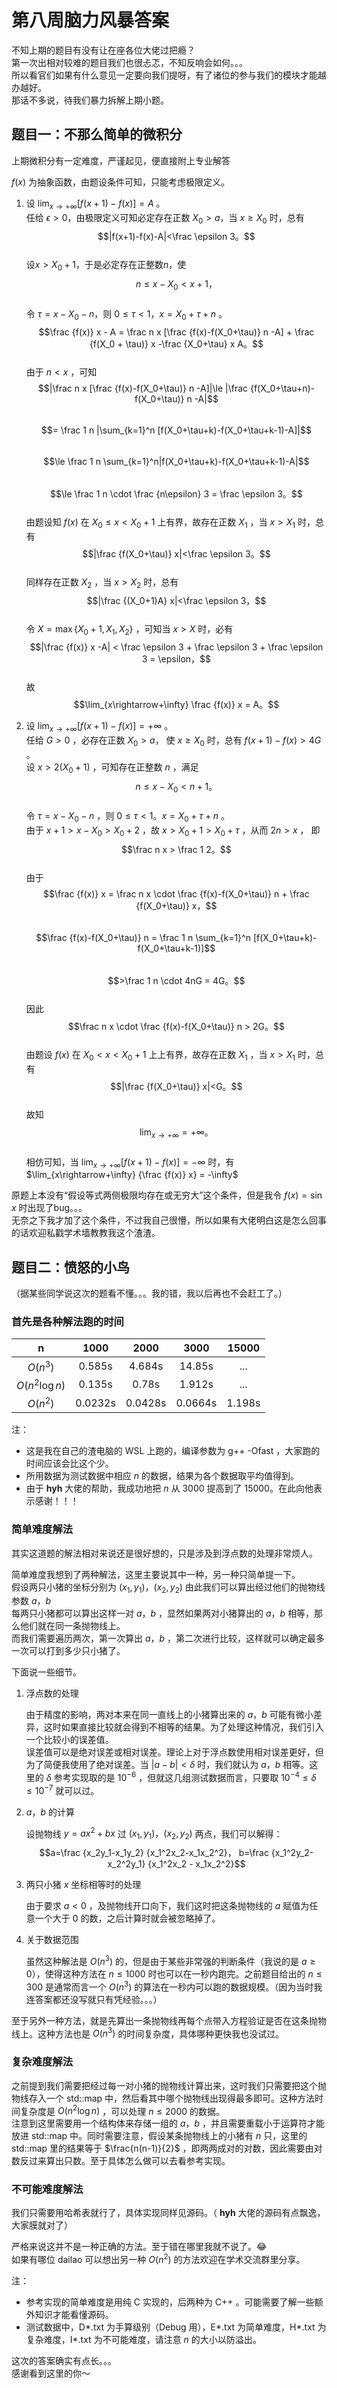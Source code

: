 # 第八周脑力风暴答案

不知上期的题目有没有让在座各位大佬过把瘾？  
第一次出相对较难的题目我们也很忐忑，不知反响会如何。。。  
所以看官们如果有什么意见一定要向我们提呀，有了诸位的参与我们的模块才能越办越好。  
那话不多说，待我们暴力拆解上期小题。


## 题目一：不那么简单的微积分

上期微积分有一定难度，严谨起见，便直接附上专业解答

$f(x)$ 为抽象函数，由题设条件可知，只能考虑极限定义。

1. 设 
    $\lim_{x\rightarrow+\infty} [f(x+1)-f(x)] = A$ 。  
    任给 $\epsilon>0$，由极限定义可知必定存在正数 $X_0>a$，当 $x\ge X_0$ 时，总有
    $$|f(x+1)-f(x)-A|<\frac \epsilon 3。$$  
    设$x>X_0+1$，于是必定存在正整数$n$，使
    $$n \le x-X_0 < x+1，$$  
    令 $\tau = x-X_0-n$，则 $0\le\tau < 1，x=X_0+\tau+n$ 。  
    $$\frac {f(x)} x - A = \frac n x [\frac {f(x)-f(X_0+\tau)} n -A] + \frac {f(X_0 + \tau)} x -\frac {X_0+\tau} x A。$$  
    由于 $n<x$ ，可知
    $$|\frac n x [\frac {f(x)-f(X_0+\tau)} n -A]|\le |\frac {f(X_0+\tau+n)-f(X_0+\tau)} n -A|$$  
    $$= \frac 1 n |\sum_{k=1}^n [f(X_0+\tau+k)-f(X_0+\tau+k-1)-A]|$$  
    $$\le \frac 1 n \sum_{k=1}^n|f(X_0+\tau+k)-f(X_0+\tau+k-1)-A|$$  
    $$\le \frac 1 n \cdot \frac {n\epsilon} 3 = \frac \epsilon 3。$$  
    由题设知 $f(x)$ 在 $X_0\le x < X_0 +1$ 上有界，故存在正数 $X_1$ ，当 $x>X_1$ 时，总有
    $$|\frac {f(X_0+\tau)} x|<\frac \epsilon 3。$$  
    同样存在正数 $X_2$ ，当 $x>X_2$ 时，总有
    $$|\frac {(X_0+1)A} x|<\frac \epsilon 3，$$  
    令 $X=\max{\{X_0+1,X_1,X_2\}}$ ，可知当 $x>X$ 时，必有
    $$|\frac {f(x)} x -A| < \frac \epsilon 3 + \frac \epsilon 3 + \frac \epsilon 3 = \epsilon，$$  
    故
    $$\lim_{x\rightarrow+\infty} \frac {f(x)} x = A。$$

2. 设 $\lim_{x\rightarrow+\infty}{[f(x+1)-f(x)]} = +\infty$ 。  
    任给 $G>0$ ，必存在正数 $X_0>a$， 使 $x\ge X_0$ 时，总有 $f(x+1)-f(x)>4G$ 。  
    设 $x>2(X_0+1)$ ，可知存在正整数 $n$ ，满足
    $$n \le x - X_0 < n+1。$$  
    令 $\tau = x - X_0 - n$ ，则 $0\le \tau < 1。 x=X_0 + \tau + n$ 。  
    由于 $x+1>x-X_0>X_0+2$ ，故 $x>X_0+1>X_0+\tau$ ，从而 $2n>x$ ， 即
    $$\frac n x > \frac 1 2。$$  
    由于
    $$\frac {f(x)} x = \frac n x \cdot \frac {f(x)-f(X_0+\tau)} n + \frac {f(X_0+\tau)} x，$$  
    $$\frac {f(x)-f(X_0+\tau)} n = \frac 1 n \sum_{k=1}^n [f(X_0+\tau+k)-f(X_0+\tau+k-1)]$$  
    $$>\frac 1 n \cdot 4nG = 4G。$$  
    因此
    $$\frac n x \cdot \frac {f(x)-f(X_0+\tau)} n > 2G。$$  
    由题设 $f(x)$ 在 $X_0<x<X_0+1$ 上上有界，故存在正数 $X_1$ ，当 $x>X_1$ 时，总有
    $$|\frac {f(X_0+\tau)} x|<G。$$  
    故知
    $$\lim_{x\rightarrow+\infty} = +\infty。$$  
    相仿可知，当 $\lim_{x\rightarrow+\infty} {[f(x+1)-f(x)]} = -\infty$ 时，有 $\lim_{x\rightarrow+\infty} {\frac {f(x)} x} = -\infty$

原题上本没有“假设等式两侧极限均存在或无穷大”这个条件，但是我令 $f(x)=\sin x$ 时出现了bug。。。  
无奈之下我才加了这个条件，不过我自己很懵，所以如果有大佬明白这是怎么回事的话欢迎私戳学术墙教教我这个渣渣。

## 题目二：愤怒的小鸟

（据某些同学说这次的题看不懂。。。我的错，我以后再也不会赶工了。）

### 首先是各种解法跑的时间

|       n        |  1000   |  2000   |  3000   | 15000  |
| :------------: | :-----: | :-----: | :-----: | :----: |
|    $O(n^3)$    | 0.585s  | 4.684s  | 14.85s  |  ...   |
| $O(n^2\log n)$ | 0.135s  |  0.78s  | 1.912s  |  ...   |
|    $O(n^2)$    | 0.0232s | 0.0428s | 0.0664s | 1.198s |

注：

- 这是我在自己的渣电脑的 WSL 上跑的，编译参数为 g++ -Ofast ，大家跑的时间应该会比这个少。
- 所用数据为测试数据中相应 $n$ 的数据，结果为各个数据取平均值得到。
- 由于 **hyh** 大佬的帮助，我成功地把 $n$ 从 3000 提高到了 15000。在此向他表示感谢！！！

### 简单难度解法

其实这道题的解法相对来说还是很好想的，只是涉及到浮点数的处理非常烦人。

简单难度我想到了两种解法，这里主要说其中一种，另一种只简单提一下。  
假设两只小猪的坐标分别为 $(x_1, y_1)， (x_2, y_2)$ 由此我们可以算出经过他们的抛物线参数 $a， b$  
每两只小猪都可以算出这样一对 $a， b$ ，显然如果两对小猪算出的 $a， b$ 相等，那么他们就在同一条抛物线上。  
而我们需要遍历两次，第一次算出 $a， b$ ，第二次进行比较，这样就可以确定最多一次可以打到多少只小猪了。

下面说一些细节。  

1. 浮点数的处理

    由于精度的影响，两对本来在同一直线上的小猪算出来的 $a， b$ 可能有微小差异，这时如果直接比较就会得到不相等的结果。为了处理这种情况，我们引入一个比较小的误差值。  
    误差值可以是绝对误差或相对误差。理论上对于浮点数使用相对误差更好，但为了简便我使用了绝对误差。当 $|a-b|<\delta$ 时，我们就认为 $a， b$ 相等。这里的 $\delta$ 参考实现取的是 $10^{-6}$ ，但就这几组测试数据而言，只要取 $10^{-4}\le\delta\le10^{-7}$ 就可以过。

2. $a， b$ 的计算

    设抛物线 $y=ax^2+bx$ 过 $(x_1, y_1)， (x_2, y_2)$ 两点，我们可以解得：
    $$a=\frac {x_2y_1-x_1y_2} {x_1^2x_2-x_1x_2^2}， b=\frac {x_1^2y_2-x_2^2y_1} {x_1^2x_2 - x_1x_2^2}$$

3. 两只小猪 $x$ 坐标相等时的处理

    由于要求 $a<0$ ，及抛物线开口向下，我们这时把这条抛物线的 $a$ 赋值为任意一个大于 $0$ 的数，之后计算时就会被忽略掉了。

4. 关于数据范围

    虽然这种解法是 $O(n^3)$ 的，但是由于某些非常强的判断条件（我说的是 $a\ge0$），使得这种方法在 $n\le1000$ 时也可以在一秒内跑完。之前题目给出的 $n\le300$ 是通常而言一个 $O(n^3)$ 的算法在一秒内可以跑的数据规模。（因为当时我连答案都还没写就只有凭经验。。。）

至于另外一种方法，就是先算出一条抛物线再每个点带入方程验证是否在这条抛物线上。这种方法也是 $O(n^3)$ 的时间复杂度，具体哪种更快我也没试过。

### 复杂难度解法

之前提到我们需要把经过每一对小猪的抛物线计算出来，这时我们只需要把这个抛物线存入一个 std::map 中，然后看其中哪个抛物线出现得最多即可。这种方法时间复杂度是 $O(n^2\log n)$ ，可以处理 $n\le 2000$ 的数据。  
注意到这里需要用一个结构体来存储一组的 $a， b$ ，并且需要重载小于运算符才能放进 std::map 中。同时需要注意，假设某条抛物线上的小猪有 $n$ 只，这里的 std::map 里的结果等于 $\frac{n(n-1)}{2}$ ，即两两成对的对数，因此需要由对数反过来算出只数。至于具体怎么做可以去看参考实现。

### 不可能难度解法

我们只需要用哈希表就行了，具体实现同样见源码。（ **hyh** 大佬的源码有点飘逸，大家膜就对了）

严格来说这并不是一种正确的方法。至于错在哪里我就不说了。😂  
如果有哪位 dailao 可以想出另一种 $O(n^2)$ 的方法欢迎在学术交流群里分享。

注：

- 参考实现的简单难度是用纯 C 实现的，后两种为 C++ 。可能需要了解一些额外知识才能看懂源码。
- 测试数据中，D*.txt 为手算级别（Debug 用），E*.txt 为简单难度，H*.txt 为复杂难度，I*.txt 为不可能难度，请注意 $n$ 的大小以防溢出。

这次的答案确实有点长。。。  
感谢看到这里的你～
